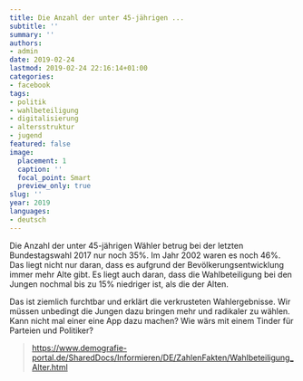 ```yaml
---
title: Die Anzahl der unter 45-jährigen ...
subtitle: ''
summary: ''
authors:
- admin
date: 2019-02-24
lastmod: 2019-02-24 22:16:14+01:00
categories:
- facebook
tags:
- politik
- wahlbeteiligung
- digitalisierung
- altersstruktur
- jugend
featured: false
image:
  placement: 1
  caption: ''
  focal_point: Smart
  preview_only: true
slug: ''
year: 2019
languages:
- deutsch
---
```


Die Anzahl der unter 45-jährigen Wähler betrug bei der letzten Bundestagswahl 2017 nur noch 35%. Im Jahr 2002 waren es noch 46%. Das liegt nicht nur daran, dass es aufgrund der Bevölkerungsentwicklung immer mehr Alte gibt. Es liegt auch daran, dass die Wahlbeteiligung bei den Jungen nochmal bis zu 15% niedriger ist, als die der Alten. 

Das ist ziemlich furchtbar und erklärt die verkrusteten Wahlergebnisse. Wir müssen unbedingt die Jungen dazu bringen mehr und radikaler zu wählen. Kann nicht mal einer eine App dazu machen? Wie wärs mit einem Tinder für Parteien und Politiker?
> https://www.demografie-portal.de/SharedDocs/Informieren/DE/ZahlenFakten/Wahlbeteiligung_Alter.html